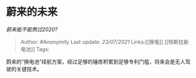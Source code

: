 # 蔚来的未来
*蔚来能不能熬过2020?*

> Author: #Anonymity
> Last update: *23/07/2021*
> Links:[[换电]] [[特斯拉新电池]]
> Tags:

蔚来的“换电池”续航方案，经过足够的锤炼积累到足够专利门槛，将来会是无人驾驶的关键技术。
